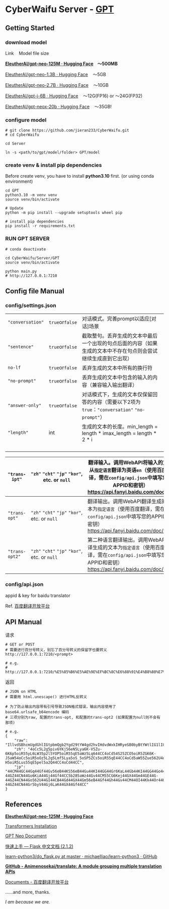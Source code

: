 # CyberWaifu Server - <u>GPT</u>

## Getting Started

### download model

Link    Model file size

**[EleutherAI/gpt-neo-125M · Hugging Face](https://huggingface.co/EleutherAI/gpt-neo-125M)    ～500MB**

[EleutherAI/gpt-neo-1.3B · Hugging Face](https://huggingface.co/EleutherAI/gpt-neo-1.3B)    ～5GB

[EleutherAI/gpt-neo-2.7B · Hugging Face](https://huggingface.co/EleutherAI/gpt-neo-2.7B)    ～10GB

[EleutherAI/gpt-j-6B · Hugging Face](https://huggingface.co/EleutherAI/gpt-j-6B)    ～12G(FP16) or ～24G(FP32)

[EleutherAI/gpt-neox-20b · Hugging Face](https://huggingface.co/EleutherAI/gpt-neox-20b)    ～35GB!

### configure model

```shell
# git clone https://github.com/jieran233/CyberWaifu.git
# cd CyberWaifu

cd Server

ln -s <path/to/gpt/model/folder> GPT/model
```

### create venv & install pip dependencies

Before create venv, you have to install **python3.10** first. (or using conda environment)

```shell
cd GPT
python3.10 -m venv venv
source venv/bin/activate

# Update
python -m pip install --upgrade setuptools wheel pip

# install pip dependencies
pip install -r requirements.txt
```

### RUN GPT SERVER

```shell
# conda deactivate

cd CyberWaifu/Server/GPT
source venv/bin/activate

python main.py
# http://127.0.0.1:7210
```

## Config file Manual

### config/settings.json

|                  |                 |                                                                   |
| ---------------- | --------------- | ----------------------------------------------------------------- |
| `"conversation"` | `true`or`false` | 对话模式。完善prompt以适应[对话]场景                                            |
| `"sentence"`     | `true`or`false` | 截取整句。丢弃生成的文本中最后一个出现的句点后面的内容（如果生成的文本中不存在句点则会尝试继续生成直到它出现）           |
| `no-lf`          | `true`or`false` | 丢弃生成的文本中所有的换行符                                                    |
| `"no-prompt"`    | `true`or`false` | 丢弃生成的文本中包含的输入的内容（兼容输入输出翻译）                                        |
| `"answer-only"`  | `true`or`false` | 对话模式下，生成的文本仅保留回答的内容（需要以下2项为`true`：`"conversation"` `"no-prompt"`） |
| `"length"`       | int             | 生成的文本的长度。min_length = length * imax_length = length * 2 * i       |
|                  |                 |                                                                   |
|                  |                 |                                                                   |
|                  |                 |                                                                   |
|                  |                 |                                                                   |



| `"trans-ipt"`  | `"zh"` `"cht"` `"jp"` `"kor"`, etc. or `null` | 翻译输入。调用WebAPI将输入的文本从`指定语言`翻译为英语`en`（使用百度翻译，需在`config/api.json`中填写您的APPID和密钥）https://api.fanyi.baidu.com/doc/21 |
| -------------- | --------------------------------------------- | -------------------------------------------------------------------------------------------------------------- |
| `"trans-opt"`  | `"zh"` `"cht"` `"jp"` `"kor"`, etc. or `null` | 翻译输出。调用WebAPI翻译生成的文本为`指定语言`（使用百度翻译，需在`config/api.json`中填写您的APPID和密钥）https://api.fanyi.baidu.com/doc/21         |
| `"trans-opt2"` | `"zh"` `"cht"` `"jp"` `"kor"`, etc. or `null` | 第二种语言翻译输出。调用WebAPI翻译生成的文本为`指定语言`（使用百度翻译，需在`config/api.json`中填写您的APPID和密钥）https://api.fanyi.baidu.com/doc/21    |

### config/api.json

appid & key for baidu translator

Ref. [百度翻译开放平台](https://api.fanyi.baidu.com/manage/developer)

## API Manual

请求

```
# GET or POST
# 需要进行百分号转义，别忘了百分号转义的保留字也要转义
http://127.0.0.1:7210/<prompt>

# e.g.
# http://127.0.0.1:7210/%E5%85%B6%E5%AE%9E%EF%BC%8C%E6%88%91%E4%B8%80%E7%9B%B4%E5%96%9C%E6%AC%A2%E7%9D%80%E4%BD%A0%E3%80%82
```

返回

```
# JSON on HTML
# 需要用 html.unescape() 进行HTML反转义

# 为了防止输出内容带有引号导致JSON格式错误，输出内容使用了 base64.urlsafe_b64encode 编码
# 三项分别为raw, 配置的trans-opt, 和配置的trans-opt2 (如果配置为null则不会有那项)

# e.g.
{
    "raw": "IllvdSBhcmUgdGhlIGtpbmQgb2Ygd29tYW4gd2hvIHdvdWxkIHRyeSB0byBtYWtlIG1lIGxvb2sgbGlrZSBJIGFtLiIgSSB0aGVuIHRvbGQgaGVyICJJIHRoaW5rIHlvdSB3b3VsZCBhbHNvIGJlIHdpbGxpbmcgdG8gbGlzdGVuIHRvIG1lLiIgU2hlIHJlcGxpZWQgIkkgdW5kZXJzdGFuZCIsIGFuZCB3ZSBtb3ZlZCBvbnRvICJUb2lsJ3MgbmV3IHBsYWNlLi4udG8gc3BlbmQgb3VyIGRheXMu",
    "zh": "4oCc5L2g5piv6YKj56eN5Lya6K-V5Zu-6K6p5oiR55yL6LW35p2l5YOP5oiR55qE5aWz5Lq644CC4oCd54S25ZCO5oiR5ZGK6K-J5aW54oCc5oiR5oOz5L2g5Lmf5Lya5oS_5oSP5ZCs5oiR55qE44CC4oCd5aW55Zue562U4oCc5oiR55CG6Kej4oCd77yM54S25ZCO5oiR5Lus5pCs5Yiw5LqG4oCc5omY5LyK5bCU55qE5paw5Zyw5pa54oCm4oCm5bqm6L-H5oiR5Lus55qE5pel5a2Q44CC4oCd44CC",
    "jp": "44CM44GC44Gq44Gf44Gv56eB44KS56eB44Gu44KI44GG44Gr6KaL44Gb44KI44GG44Go44GZ44KL5aWz5oCn44Gn44GZ44CN44Gd44GX44Gm56eB44Gv5b285aWz44Gr44CM44GC44Gq44Gf44KC56eB44Gu6KiA44GG44GT44Go44KS6IGe44GE44Gm44GP44KM44KL44Go5oCd44GE44G-44GZ44CN44Go6KiA44Gj44Gf44CC5b285aWz44Gv44CM55CG6Kej44GX44Gm44GE44G-44GZ44CN44Go562U44GI44CB44Gd44GX44Gm56eB44Gf44Gh44Gv44CM44OI44Kk44Or44Gu5paw44GX44GE5aC05omA4oCm4oCm56eB44Gf44Gh44Gu5pel44CF44KS6YGO44GU44GX44G-44GZ44CN44Gr5byV44Gj6LaK44GX44Gf44CC"
}
```

## References

**[EleutherAI/gpt-neo-125M · Hugging Face](https://huggingface.co/EleutherAI/gpt-neo-125M)**

[Transformers Installation](https://huggingface.co/docs/transformers/installation)

[GPT Neo Document](https://huggingface.co/docs/transformers/model_doc/gpt_neo)

[快速上手 &#8212; Flask 中文文档 (2.1.2)](https://dormousehole.readthedocs.io/en/2.1.2/quickstart.html)

[learn-python3/do_flask.py at master · michaelliao/learn-python3 · GitHub](https://github.com/michaelliao/learn-python3/blob/master/samples/web/do_flask.py)

**[GitHub - Animenosekai/translate: A module grouping multiple translation APIs](https://github.com/Animenosekai/translate)**

[Documents - 百度翻译开放平台](https://api.fanyi.baidu.com/doc/21)

......and more, thanks.

*I am because we are.*
